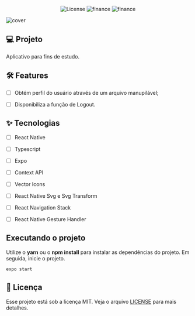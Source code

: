 <p align="center">
  <img alt="License" src="https://img.shields.io/static/v1?label=license&message=MIT&color=E51C44&labelColor=0A1033">

 <img src="https://media.discordapp.net/attachments/571752920685477889/912751641537679430/Screenshot_20211123-140748.png?width=224&height=473" alt="finance" />
 <img src=" https://media.discordapp.net/attachments/571752920685477889/912751641881628702/Screenshot_20211123-140807.png?width=224&height=473" alt="finance" />
</p>


![cover](.github/cover.png?style=flat)


## 💻 Projeto
Aplicativo para fins de estudo.


## :hammer_and_wrench: Features 

-   [ ] Obtém perfil do usuário através de um arquivo manupilável;
-   [ ] Disponibiliza a função de Logout.


## ✨ Tecnologias

-   [ ] React Native
-   [ ] Typescript
-   [ ] Expo
-   [ ] Context API
-   [ ] Vector Icons
-   [ ] React Native Svg e Svg Transform
-   [ ] React Navigation Stack
-   [ ] React Native Gesture Handler


## Executando o projeto

Utilize o **yarn** ou o **npm install** para instalar as dependências do projeto.
Em seguida, inicie o projeto.

```cl
expo start
```


## 📄 Licença

Esse projeto está sob a licença MIT. Veja o arquivo [LICENSE](LICENSE.md) para mais detalhes.

<br />